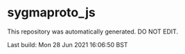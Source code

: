 # sygmaproto_js
This repository was automatically generated. DO NOT EDIT. 

Last build: Mon 28 Jun 2021 16:06:50 BST

